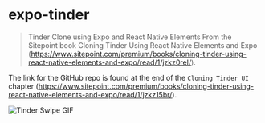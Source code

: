 # expo-tinder

> Tinder Clone using Expo and React Native Elements
> From the Sitepoint book Cloning Tinder Using React Native Elements and Expo (https://www.sitepoint.com/premium/books/cloning-tinder-using-react-native-elements-and-expo/read/1/jzkz0rel/).

The link for the GitHub repo is found at the end of the `Cloning Tinder UI` chapter (https://www.sitepoint.com/premium/books/cloning-tinder-using-react-native-elements-and-expo/read/1/jzkz15br/).

![Tinder Swipe GIF](./swipe.gif)
